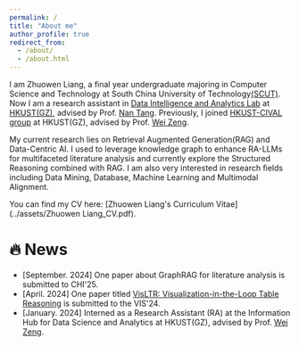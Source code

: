 ```yaml
---
permalink: /
title: "About me"
author_profile: true
redirect_from: 
  - /about/
  - /about.html
---
```

I am Zhuowen Liang, a final year undergraduate majoring in Computer Science and Technology at South China University of Technology[(SCUT)](https://www.scut.edu.cn). Now I am a research assistant in [Data Intelligence and Analytics Lab](https://github.com/HKUSTDial/) at [HKUST(GZ)](https://www.hkust-gz.edu.cn/), advised by Prof. [Nan Tang](https://nantang.github.io/). Previously, I joined [HKUST-CIVAL group](https://hkust-cival.com/) at HKUST(GZ), advised by Prof. [Wei Zeng](https://zeng-wei.com/).


My current research lies on Retrieval Augmented Generation(RAG) and Data-Centric AI. I used to leverage knowledge graph to enhance RA-LLMs for multifaceted literature analysis and currently explore the Structured Reasoning combined with RAG. I am also very interested in research fields including Data Mining, Database, Machine Learning and Multimodal Alignment.

<!-- am exploring graph based RAG assisted with Large Language Models to support scientific literature QA tasks.  -->

You can find my CV here: [Zhuowen Liang's Curriculum Vitae](../assets/Zhuowen Liang_CV.pdf).



# :fire: News
- [September. 2024] One paper about GraphRAG for literature analysis is submitted to CHI'25.
- [April. 2024] One paper titled [VisLTR: Visualization-in-the-Loop Table Reasoning](https://arxiv.org/abs/2406.03753) is submitted to the VIS'24.
- [January. 2024] Interned as a Research Assistant (RA) at the Information Hub for Data Science and Analytics at HKUST(GZ), advised by Prof. [Wei Zeng](https://zeng-wei.com/).






